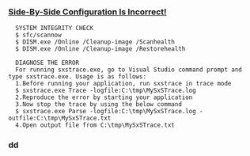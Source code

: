 ### [Side-By-Side Configuration Is Incorrect!](https://www.codeproject.com/Articles/43681/Side-by-Side-Configuration-Incorrect)

      SYSTEM INTEGRITY CHECK
      $ sfc/scannow
      $ DISM.exe /Online /Cleanup-image /Scanhealth
      $ DISM.exe /Online /Cleanup-image /Restorehealth
      
      DIAGNOSE THE ERROR
      For running sxstrace.exe, go to Visual Studio command prompt and type sxstrace.exe. Usage is as follows:
      1.Before running your application, run sxstrace in trace mode
      $ sxstrace.exe Trace -logfile:C:\tmp\MySxSTrace.log
      2.Reproduce the error by starting your application
      3.Now stop the trace by using the below command 
      $ sxstrace.exe Parse -logfile:C:\tmp\MySxSTrace.log -outfile:C:\tmp\MySxSTrace.txt
      4.Open output file from C:\tmp\MySxSTrace.txt

### dd
